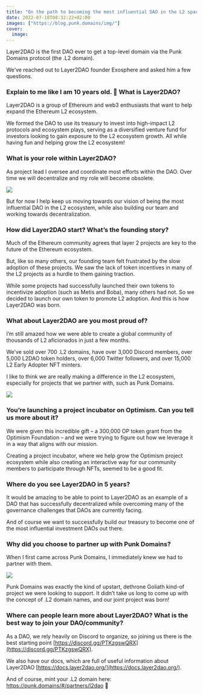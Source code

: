 ```yaml
---
title: "On the path to becoming the most influential DAO in the L2 space - Interview with Exo from Layer2DAO"
date: 2022-07-18T08:32:22+02:00
images: ["https://blog.punk.domains/img/"]
cover:
  image: 
---
```


Layer2DAO is the first DAO ever to get a top-level domain via the Punk Domains protocol (the .L2 domain).

We’ve reached out to Layer2DAO founder Exosphere and asked him a few questions.

### Explain to me like I am 10 years old. 🙂 What is Layer2DAO?

Layer2DAO is a group of Ethereum and web3 enthusiasts that want to help expand the Ethereum L2 ecosystem. 

We formed the DAO to use its treasury to invest into high-impact L2 protocols and ecosystem plays, serving as a diversified venture fund for investors looking to gain exposure to the L2 ecosystem growth. All while having fun and helping grow the L2 ecosystem!

### What is your role within Layer2DAO?

As project lead I oversee and coordinate most efforts within the DAO. Over time we will decentralize and my role will become obsolete. 

![](/img/l2dao/exosphere-twitter.png)

But for now I help keep us moving towards our vision of being the most influential DAO in the L2 ecosystem, while also building our team and working towards decentralization.

### How did Layer2DAO start? What’s the founding story?

Much of the Ethereum community agrees that layer 2 projects are key to the future of the Ethereum ecosystem. 

But, like so many others, our founding team felt frustrated by the slow adoption of these projects. We saw the lack of token incentives in many of the L2 projects as a hurdle to them gaining traction. 

While some projects had successfully launched their own tokens to incentivize adoption (such as Metis and Boba), many others had not. So we decided to launch our own token to promote L2 adoption. And this is how Layer2DAO was born.

### What about Layer2DAO are you most proud of?

I’m still amazed how we were able to create a global community of thousands of L2 aficionados in just a few months. 

We’ve sold over 700 .L2 domains, have over 3,000 Discord members, over 5,000 L2DAO token holders, over 6,000 Twitter followers, and over 15,000 L2 Early Adopter NFT minters. 

I like to think we are really making a difference in the L2 ecosystem, especially for projects that we partner with, such as Punk Domains.

![](/img/l2dao/l2dao-deepdao.jpg)

### You’re launching a project incubator on Optimism. Can you tell us more about it?

We were given this incredible gift – a 300,000 OP token grant from the Optimism Foundation – and we were trying to figure out how we leverage it in a way that aligns with our mission. 

Creating a project incubator, where we help grow the Optimism project ecosystem while also creating an interactive way for our community members to participate through NFTs, seemed to be a good fit.

### Where do you see Layer2DAO in 5 years?

It would be amazing to be able to point to Layer2DAO as an example of a DAO that has successfully decentralized while overcoming many of the governance challenges that DAOs are currently facing. 

And of course we want to successfully build our treasury to become one of the most influential investment DAOs out there.

### Why did you choose to partner up with Punk Domains?

When I first came across Punk Domains, I immediately knew we had to partner with them. 

![](/img/l2dao/l2-domain-marketplace.jpg)

Punk Domains was exactly the kind of upstart, dethrone Goliath kind-of project we were looking to support. It didn’t take us long to come up with the concept of .L2 domain names, and our joint project was born!

### Where can people learn more about Layer2DAO? What is the best way to join your DAO/community?

As a DAO, we rely heavily on Discord to organize, so joining us there is the best starting point [https://discord.gg/PTKzgswQRX](https://discord.gg/PTKzgswQRX). 

We also have our docs, which are full of useful information about Layer2DAO [https://docs.layer2dao.org/](https://docs.layer2dao.org/).

And of course, mint your .L2 domain here: https://punk.domains/#/partners/l2dao 🙂


